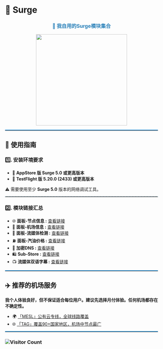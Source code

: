# 🚀 Surge

<div align="center">
    <h3 style="color: #2980B9;">🔧 我自用的Surge模块集合</h3>
    <img src="https://raw.githubusercontent.com/cc63/Surge/main/Module.PNG" width="300">
</div>

<hr style="border-top: 2px solid #3498DB;">

## 📖 使用指南

### 1️⃣. 安装环境要求

- 📱 **AppStore 版 Surge 5.0 或更高版本**
- 🚀 **TestFlight 版 5.20.0 (2433) 或更高版本**

⚠️ 需要使用至少 **Surge 5.0** 版本的网络调试工具。

<hr style="border-top: 1px dashed #AED6F1;">

### 2️⃣. 模块链接汇总

- 🌐 **面板-节点信息 :** [查看链接](https://github.com/cc63/Surge/tree/main/Module/Panel/IP-info)
- 🛫 **面板-机场信息 :** [查看链接](https://github.com/cc63/Surge/tree/main/Module/Panel/Sub-info)
- 🎥 **面板-流媒体检测 :** [查看链接](https://github.com/cc63/Surge/tree/main/Module/Panel/Stream)
- ⛽ **面板-汽油价格 :** [查看链接](https://github.com/cc63/Surge/tree/main/Module/Panel/QiYou)
- 🔐 **加密DNS :** [查看链接](https://raw.githubusercontent.com/cc63/Surge/main/Module/Spec/DNS-Quic.sgmodule)
- 🛍️ **Sub-Store :** [查看链接](https://github.com/sub-store-org/Sub-Store)
- 📺 **流媒体双语字幕 :** [查看链接](https://github.com/DualSubs/Universal)

<hr style="border-top: 2px solid #3498DB;">

## ✈️ 推荐的机场服务

**我个人体验良好，但不保证适合每位用户。建议先选择月付体验。任何机场都存在不确定性。**

- 🌍 [「MESL」公有云专线，全球线路覆盖](https://in.mesl.cloud/#/register?code=YiKXC8T0)
- 🌐 [「TAG」覆盖90+国家地区，机场中节点最广](https://tagss01.pro/#/auth/xfm2jXlF)

<hr style="border-top: 2px solid #3498DB;">

### ![Visitor Count](https://profile-counter.glitch.me/{cc63}/count.svg)

